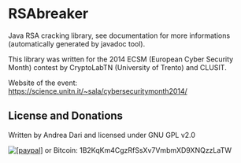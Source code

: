 RSAbreaker
====

Java RSA cracking library, see documentation for more informations (automatically generated by javadoc tool).

This library was written for the 2014 ECSM (European Cyber Security Month) contest by CryptoLabTN (University of Trento) and CLUSIT.

Website of the event: https://science.unitn.it/~sala/cybersecuritymonth2014/

License and Donations
-------

Written by Andrea Dari and licensed under GNU GPL v2.0

<a href="https://www.paypal.com/cgi-bin/webscr?cmd=_donations&business=andreadari91%40gmail%2ecom&lc=IT&item_name=Andrea%20Dari%20IT%20independent%20researcher&currency_code=EUR&bn=PP%2dDonationsBF%3abtn_donateCC_LG%2egif%3aNonHostedGuest"><img src="https://www.paypalobjects.com/en_US/i/btn/btn_donate_LG.gif" alt="[paypal]" /></a> or Bitcoin: 1B2KqKm4CgzRfSsXv7VmbmXD9XNQzzLaTW
